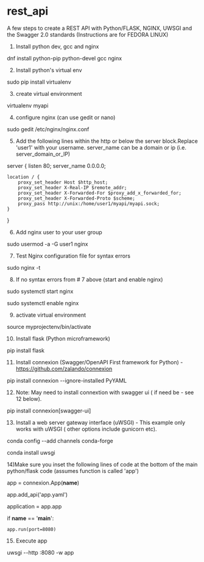 # rest_api
A few steps to create a REST API with Python/FLASK, NGINX, UWSGI and the Swagger 2.0 standards (Instructions are for FEDORA LINUX)

1) Install python dev, gcc and nginx

dnf install python-pip python-devel gcc nginx

2) Install python's virtual env

sudo pip install virtualenv

3) create virtual environment

virtualenv myapi

4) configure nginx (can use gedit or nano)

sudo gedit /etc/nginx/nginx.conf

5) Add the following lines within the http or below the server block.Replace 'user1' with your username. server_name can be a domain or ip (i.e. server_domain_or_IP)

server {
    listen 80;
    server_name 0.0.0.0;

    location / {
        proxy_set_header Host $http_host;
        proxy_set_header X-Real-IP $remote_addr;
        proxy_set_header X-Forwarded-For $proxy_add_x_forwarded_for;
        proxy_set_header X-Forwarded-Proto $scheme;
        proxy_pass http://unix:/home/user1/myapi/myapi.sock;
    }
}


6) Add  nginx user to your user group

sudo usermod -a -G user1 nginx

7) Test  Nginx configuration file for syntax errors

sudo nginx -t

8) If no syntax errors from # 7 above (start and enable nginx)

sudo systemctl start nginx

sudo systemctl enable nginx

9) activate virtual environment

source myprojectenv/bin/activate

10) Install flask (Python microframework) 

pip install flask


11) Install connexion (Swagger/OpenAPI First framework for Python) -https://github.com/zalando/connexion

pip install connexion --ignore-installed PyYAML

12) Note: May need to install connextion with swagger ui ( if need be - see 12 below).

pip install connexion[swagger-ui]

13) Install a web server gateway interface (uWSGI) - This example only works with uWSGI ( other options include gunicorn etc). 

conda config --add channels conda-forge

conda install uwsgi

14)Make sure you inset the following lines of code at the bottom of the main python/flask code (assumes function is called 'app')

app = connexion.App(__name__)

app.add_api('app.yaml')

application = app.app

if __name__ == '__main__':

    app.run(port=8080)

15) Execute app

uwsgi --http :8080 -w app
